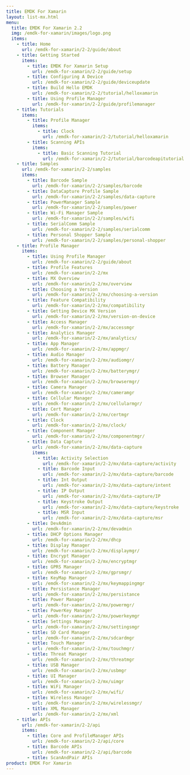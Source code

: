 ```yaml
---
title: EMDK For Xamarin
layout: list-mx.html
menu:
  title: EMDK For Xamarin 2.2
  img: /emdk-for-xamarin/images/logo.png
  items:
    - title: Home
      url: /emdk-for-xamarin/2-2/guide/about
    - title: Getting Started
      items:
        - title: EMDK For Xamarin Setup
          url: /emdk-for-xamarin/2-2/guide/setup
        - title: Configuring A Device
          url: /emdk-for-xamarin/2-2/guide/deviceupdate
        - title: Build Hello EMDK
          url: /emdk-for-xamarin/2-2/tutorial/helloxamarin
        - title: Using Profile Manager
          url: /emdk-for-xamarin/2-2/guide/profilemanager
    - title: Tutorials
      items:
        - title: Profile Manager
          items:
            - title: Clock
              url: /emdk-for-xamarin/2-2/tutorial/helloxamarin
        - title: Scanning APIs
          items:
            - title: Basic Scanning Tutorial
              url: /emdk-for-xamarin/2-2/tutorial/barcodeapitutorial
    - title: Samples
      url: /emdk-for-xamarin/2-2/samples
      items:
        - title: Barcode Sample
          url: /emdk-for-xamarin/2-2/samples/barcode
        - title: DataCapture Profile Sample
          url: /emdk-for-xamarin/2-2/samples/data-capture
        - title: PowerManager Sample
          url: /emdk-for-xamarin/2-2/samples/power
        - title: Wi-Fi Manager Sample
          url: /emdk-for-xamarin/2-2/samples/wifi
        - title: SerialComm Sample
          url: /emdk-for-xamarin/2-2/samples/serialcomm
        - title: Personal Shopper Sample
          url: /emdk-for-xamarin/2-2/samples/personal-shopper
    - title: Profile Manager
      items:
        - title: Using Profile Manager
          url: /emdk-for-xamarin/2-2/guide/about
        - title: Profile Features
          url: /emdk-for-xamarin/2-2/mx
        - title: MX Overview
          url: /emdk-for-xamarin/2-2/mx/overview
        - title: Choosing a Version
          url: /emdk-for-xamarin/2-2/mx/choosing-a-version
        - title: Feature Compatibility
          url: /emdk-for-xamarin/2-2/mx/compatibility
        - title: Getting Device MX Version
          url: /emdk-for-xamarin/2-2/mx/version-on-device
        - title: Access Manager
          url: /emdk-for-xamarin/2-2/mx/accessmgr
        - title: Analytics Manager
          url: /emdk-for-xamarin/2-2/mx/analytics/
        - title: App Manager
          url: /emdk-for-xamarin/2-2/mx/appmgr/
        - title: Audio Manager
          url: /emdk-for-xamarin/2-2/mx/audiomgr/
        - title: Battery Manager
          url: /emdk-for-xamarin/2-2/mx/batterymgr/
        - title: Browser Manager
          url: /emdk-for-xamarin/2-2/mx/browsermgr/
        - title: Camera Manager
          url: /emdk-for-xamarin/2-2/mx/cameramgr
        - title: Cellular Manager
          url: /emdk-for-xamarin/2-2/mx/cellularmgr/
        - title: Cert Manager
          url: /emdk-for-xamarin/2-2/mx/certmgr
        - title: Clock
          url: /emdk-for-xamarin/2-2/mx/clock/
        - title: Component Manager
          url: /emdk-for-xamarin/2-2/mx/componentmgr/
        - title: Data Capture
          url: /emdk-for-xamarin/2-2/mx/data-capture
          items:
            - title: Activity Selection
              url: /emdk-for-xamarin/2-2/mx/data-capture/activity
            - title: Barcode Input
              url: /emdk-for-xamarin/2-2/mx/data-capture/barcode
            - title: Int Output
              url: /emdk-for-xamarin/2-2/mx/data-capture/intent
            - title: IP Output
              url: /emdk-for-xamarin/2-2/mx/data-capture/IP
            - title: Keystroke Output
              url: /emdk-for-xamarin/2-2/mx/data-capture/keystroke
            - title: MSR Input
              url: /emdk-for-xamarin/2-2/mx/data-capture/msr
        - title: DevAdmin
          url: /emdk-for-xamarin/2-2/mx/devadmin
        - title: DHCP Options Manager
          url: /emdk-for-xamarin/2-2/mx/dhcp
        - title: Display Manager
          url: /emdk-for-xamarin/2-2/mx/displaymgr/
        - title: Encrypt Manager
          url: /emdk-for-xamarin/2-2/mx/encryptmgr
        - title: GPRS Manager
          url: /emdk-for-xamarin/2-2/mx/gprsmgr/
        - title: KeyMap Manager
          url: /emdk-for-xamarin/2-2/mx/keymappingmgr
        - title: Persistance Manager
          url: /emdk-for-xamarin/2-2/mx/persistance
        - title: Power Manager
          url: /emdk-for-xamarin/2-2/mx/powermgr/
        - title: PowerKey Manager
          url: /emdk-for-xamarin/2-2/mx/powerkeymgr
        - title: Settings Manager
          url: /emdk-for-xamarin/2-2/mx/settingsmgr
        - title: SD Card Manager
          url: /emdk-for-xamarin/2-2/mx/sdcardmgr
        - title: Touch Manager
          url: /emdk-for-xamarin/2-2/mx/touchmgr/
        - title: Threat Manager
          url: /emdk-for-xamarin/2-2/mx/threatmgr
        - title: USB Manager
          url: /emdk-for-xamarin/2-2/mx/usbmgr
        - title: UI Manager
          url: /emdk-for-xamarin/2-2/mx/uimgr
        - title: WiFi Manager
          url: /emdk-for-xamarin/2-2/mx/wifi/
        - title: Wireless Manager
          url: /emdk-for-xamarin/2-2/mx/wirelessmgr/
        - title: XML Manager
          url: /emdk-for-xamarin/2-2/mx/xml
    - title: APIs
      url: /emdk-for-xamarin/2-2/api
      items:
        - title: Core and ProfileManager APIs
          url: /emdk-for-xamarin/2-2/api/core
        - title: Barcode APIs
          url: /emdk-for-xamarin/2-2/api/barcode
        - title: ScanAndPair APIs
product: EMDK For Xamarin
---
```










